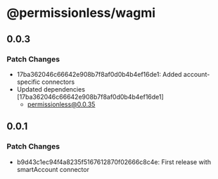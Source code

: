 # @permissionless/wagmi

## 0.0.3

### Patch Changes

- 17ba362046c66642e908b7f8af0d0b4b4ef16de1: Added account-specific connectors
- Updated dependencies [17ba362046c66642e908b7f8af0d0b4b4ef16de1]
  - permissionless@0.0.35

## 0.0.1

### Patch Changes

- b9d43c1ec94f4a8235f5167612870f02666c8c4e: First release with smartAccount connector
